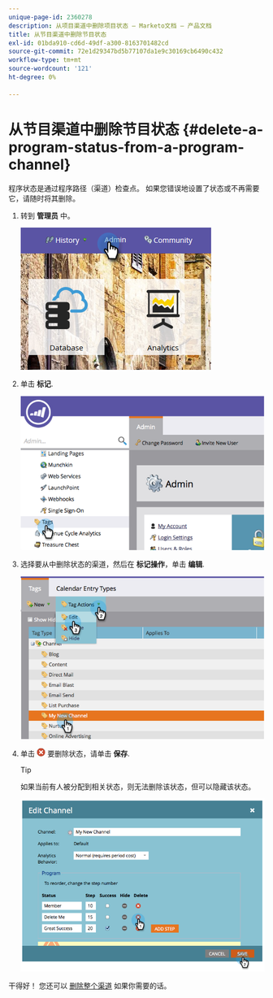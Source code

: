 ```yaml
---
unique-page-id: 2360278
description: 从项目渠道中删除项目状态 — Marketo文档 — 产品文档
title: 从节目渠道中删除节目状态
exl-id: 01bda910-cd6d-49df-a300-8163701482cd
source-git-commit: 72e1d29347bd5b77107da1e9c30169cb6490c432
workflow-type: tm+mt
source-wordcount: '121'
ht-degree: 0%

---
```


# 从节目渠道中删除节目状态 {#delete-a-program-status-from-a-program-channel}

程序状态是通过程序路径（渠道）检查点。 如果您错误地设置了状态或不再需要它，请随时将其删除。

1. 转到 **管理员** 中。

   ![](assets/admin.png)

1. 单击 **标记**.

   ![](assets/image2014-9-24-15-3a51-3a24.png)

1. 选择要从中删除状态的渠道，然后在 **标记操作**，单击 **编辑**.

   ![](assets/image2014-9-24-15-3a51-3a45.png)

1. 单击 ![X图标](assets/image2014-9-24-15-3a52-3a39.png) 要删除状态，请单击 **保存**.

   >[!TIP]
   >
   >如果当前有人被分配到相关状态，则无法删除该状态，但可以隐藏该状态。

   ![](assets/image2014-9-24-15-3a57-3a53.png)

干得好！ 您还可以 [删除整个渠道](/help/marketo/product-docs/administration/tags/delete-a-program-channel.md) 如果你需要的话。
